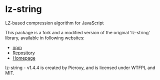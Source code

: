 # lz-string

LZ-based compression algorithm for JavaScript

This package is a fork and a modified version of the original 'lz-string' library, available in following websites:

- [npm](https://www.npmjs.com/package/lz-string)
- [Repository](https://github.com/pieroxy/lz-string)
- [Homepage](https://github.com/pieroxy/lz-string)

lz-string - v1.4.4 is created by Pieroxy, and is licensed under WTFPL and MIT.

